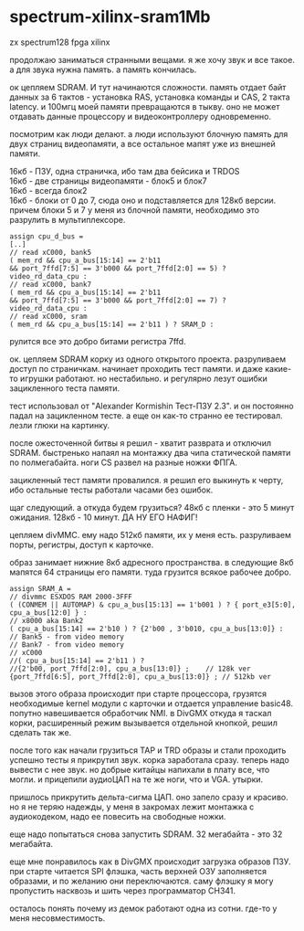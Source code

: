 # spectrum-xilinx-sram1Mb
zx spectrum128 fpga xilinx

продолжаю заниматься странными вещами. я же хочу звук и все такое. а для звука нужна память. а память кончилась.  

ок цепляем SDRAM. И тут начинаются сложности. память отдает байт данных за 6 тактов - установка RAS, установка команды и CAS, 2 такта latency. и 100мгц моей памяти превращаются в тыкву. оно не может отдавать данные процессору и видеоконтроллеру одновременно.  

посмотрим как люди делают. а люди используют блочную память для двух страниц видеопамяти, а все остальное мапят уже из внешней памяти.  

16кб - ПЗУ, одна страничка, ибо там два бейсика и TRDOS  
16кб - две страницы видеопамяти - блок5 и блок7  
16кб - всегда блок2  
16кб - блоки от 0 до 7, сюда оно и подставляется для 128кб версии. причем блоки 5 и 7 у меня из блочной памяти, необходимо это разрулить в мультиплексоре.  

    assign cpu_d_bus =
    [..]
    // read xC000, bank5
    ( mem_rd && cpu_a_bus[15:14] == 2'b11 
    && port_7ffd[7:5] == 3'b000 && port_7ffd[2:0] == 5) ? video_rd_data_cpu :
    // read xC000, bank7
    ( mem_rd && cpu_a_bus[15:14] == 2'b11 
    && port_7ffd[7:5] == 3'b000 && port_7ffd[2:0] == 7) ? video_rd_data_cpu :
    // read xC000, sram
    ( mem_rd && cpu_a_bus[15:14] == 2'b11 ) ? SRAM_D :

рулится все это добро битами регистра 7ffd.  

ок. цепляем SDRAM корку из одного открытого проекта. разруливаем доступ по страничкам. начинает проходить тест памяти. и даже какие-то игрушки работают. но нестабильно. и регулярно лезут ошибки зацикленного теста памяти.  

тест использовал от "Alexander Kormishin Тест-ПЗУ 2.3". и он постоянно падал на зацикленном тесте. а еще он как-то странно ее тестировал. лезли глюки на картинку.  

после ожесточенной битвы я решил - хватит разврата и отключил SDRAM. быстренько напаял на монтажку два чипа статической памяти по полмегабайта. ноги CS развел на разные ножки ФПГА.  

зацикленный тест памяти провалился. я решил его выкинуть к черту, ибо остальные тесты работали часами без ошибок.  

щаг следующий. а откуда будем грузиться? 48кб с пленки - это 5 минут ожидания. 128кб - 10 минут. ДА НУ ЕГО НАФИГ!  

цепляем divMMC. ему надо 512кб памяти, их у меня есть. разруливаем порты, регистры, доступ к карточке.  

образ занимает нижние 8кб адресного пространства. в следующие 8кб мапятся 64 страницы его памяти. туда грузится всякое рабочее добро.  

    assign SRAM_A = 
    // divmmc ESXDOS RAM 2000-3FFF
    ( (CONMEM || AUTOMAP) & cpu_a_bus[15:13] == 1'b001 ) ? { port_e3[5:0], cpu_a_bus[12:0] } :
    // x8000 aka Bank2
    ( cpu_a_bus[15:14] == 2'b10 ) ? {2'b00 , 3'b010, cpu_a_bus[13:0]} :
    // Bank5 - from video memory
    // Bank7 - from video memory
    // xC000
    //( cpu_a_bus[15:14] == 2'b11 ) ? 
    //{2'b00, port_7ffd[2:0], cpu_a_bus[13:0]} ;	// 128k ver
    {port_7ffd[6:5], port_7ffd[2:0], cpu_a_bus[13:0]} ;	// 512kb ver

вызов этого образа происходит при старте процессора, грузятся необходимые kernel модули с карточки и отдается управление basic48. попутно навешивается обработчик NMI. в DivGMX откуда я таскал корки, расширенный режим вызывается отдельной кнопкой, решил сделать так же.  

после того как начали грузиться TAP и TRD образы и стали проходить успешно тесты я прикрутил звук. корка заработала сразу. теперь надо вывести с нее звук. но добрые китайцы напихали в плату все, что могли. и прицепили аудиоЦАП на те же ноги, что и VGA. утырки.  

пришлось прикрутить дельта-сигма ЦАП. оно запело сразу и красиво. но я не теряю надежды, у меня в закромах лежит монтажка с аудиокодеком, надо ее повесить на свободные ножки.  

еще надо попытаться снова запустить SDRAM. 32 мегабайта - это 32 мегабайта.  

еще мне понравилось как в DivGMX происходит загрузка образов ПЗУ. при старте читается SPI флэшка, часть верхней ОЗУ заполняется образами, и по желанию они переключаются. саму флэшку я могу пропустить насквозь и шить через программатор CH341.  

осталось понять почему из демок работают одна из сотни. где-то у меня несовместимость.  
